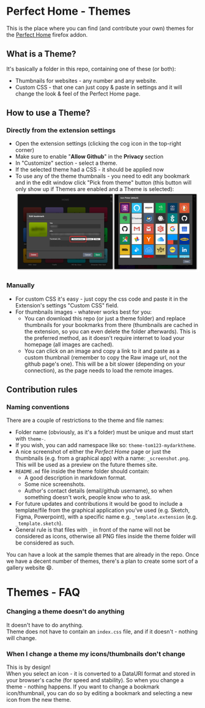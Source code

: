 # Perfect Home - Themes

This is the place where you can find (and contribute your own) themes for the [Perfect Home](https://addons.mozilla.org/en-US/firefox/addon/perfect-home) firefox addon.

## What is a Theme?
It's basically a folder in this repo, containing one of these (or both):
- Thumbnails for websites - any number and any website.
- Custom CSS - that one can just copy & paste in settings and it will change the look & feel of the Perfect Home page.


## How to use a Theme?

### Directly from the extension settings
- Open the extension settings (clicking the cog icon in the top-right corner)
- Make sure to enable "**Allow Github**" in the **Privacy** section
- In "Customize" section - select a theme.
- If the selected theme had a CSS - it should be applied now
- To use any of the theme thumbnails - you need to edit any bookmark and in the edit window click "Pick from theme" button (this button will only show up if Themes are enabled and a Theme is selected):
![Icon Picker](icon-picker.png)


### Manually
- For custom CSS it's easy - just copy the css code and paste it in the Extension's settings "Custom CSS" field.
- For thumbnails images - whatever works best for you:
  - You can download this repo (or just a theme folder) and replace thumbnails for your bookmarks from there (thumbnails are cached in the extension, so you can even delete the folder afterwards). This is the preferred method, as it doesn't require internet to load your homepage (all images are cached).
  - You can click on an image and copy a link to it and paste as a custom thumbnail (remember to copy the Raw image url, not the github page's one). This will be a bit slower (depending on your connection), as the page needs to load the remote images.



## Contribution rules

### Naming conventions
There are a couple of restrictions to the theme and file names:
- Folder name (obviously, as it's a folder) must be unique and must start with `theme-`.
- If you wish, you can add namespace like so: `theme-tom123-mydarktheme`.
- A nice screenshot of either the *Perfect Home* page or just the thumbnails (e.g. from a graphical app) with a name: `_screenshot.png`. This will be used as a preview on the future themes site.
- `README.md` file inside the theme folder should contain:
  - A good description in markdown format.
  - Some nice screenshots.
  - Author's contact details (email/github username), so when something doesn't work, people know who to ask.
- For future updates and contributions it would be good to include a template/file from the graphical application you've used (e.g. Sketch, Figma, Powerpoint), with a specific name e.g. `_template.extension` (e.g. `_template.sketch`).
- General rule is that files with `_` in front of the name will not be considered as icons, otherwise all PNG files inside the theme folder will be considered as such.

You can have a look at the sample themes that are already in the repo.
Once we have a decent number of themes, there's a plan to create some sort of a gallery website :smile:.


# Themes - FAQ

### Changing a theme doesn't do anything
It doesn't have to do anything.<br>
Theme does not have to contain an `index.css` file, and if it doesn't - nothing will change.


### When I change a theme my icons/thumbnails don't change
This is by design!<br>
When you select an icon - it is converted to a DataURI format and stored in your browser's cache (for speed and stability). So when you change a theme - nothing happens.
If you want to change a bookmark icon/thumbnail, you can do so by editing a bookmark and selecting a new icon from the new theme.
